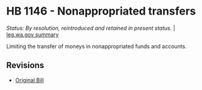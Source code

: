 # HB 1146 - Nonappropriated transfers
*Status: By resolution, reintroduced and retained in present status.* | [leg.wa.gov summary](https://app.leg.wa.gov/billsummary?BillNumber=1146&Year=2021)

Limiting the transfer of moneys in nonappropriated funds and accounts.

## Revisions
* [Original Bill](1/)